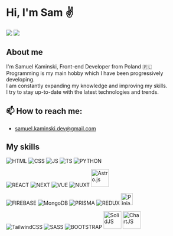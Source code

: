 # Hi, I'm Sam ✌️

[<img src="https://img.shields.io/badge/website-000000?style=for-the-badge&logo=About.me&logoColor=white" />](https://www.samuelkaminski.dev)
[<img src="https://img.shields.io/badge/LinkedIn-0077B5?style=for-the-badge&logo=linkedin&logoColor=white" />](https://www.linkedin.com/in/sam-kmn/)

## About me
I'm Samuel Kaminski, Front-end Developer from Poland 🇵🇱  
Programming is my main hobby which I have been progressively developing.   
I am constantly expanding my knowledge and improving my skills.  
I try to stay up-to-date with the latest technologies and trends.

## 📫 How to reach me: 
* samuel.kaminski.dev@gmail.com

## My skills
![HTML](https://img.icons8.com/color/48/000000/html-5--v1.png)
![CSS](https://img.icons8.com/color/48/000000/css3.png)
![JS](https://img.icons8.com/color/48/000000/javascript--v1.png)
![TS](https://img.icons8.com/color/48/000000/typescript.png)
![PYTHON](https://img.icons8.com/color/48/000000/python.png)

![REACT](https://img.icons8.com/plasticine/48/000000/react.png)
![NEXT](https://img.icons8.com/fluency-systems-regular/48/FFFFFF/nextjs.png)
![VUE](https://img.icons8.com/color/48/000000/vue-js.png)
![NUXT](https://img.icons8.com/?size=48&id=nvrsJYs7j9Vb&format=png)
<img alt="Astro.js" width=48 src="https://astro.js.org/astro.png" />

![FIREBASE](https://img.icons8.com/color/48/000000/firebase.png)
![MongoDB](https://img.icons8.com/color/48/000000/mongodb.png)
![PRISMA](https://img.icons8.com/ios/50/FFFFFF/prisma-orm.png)
![REDUX](https://img.icons8.com/color/48/000000/redux.png)
<img alt="Pinia" width=32 src="https://pinia.vuejs.org/logo.svg" />

![TailwindCSS](https://img.icons8.com/color/48/null/tailwindcss.png)
![SASS](https://img.icons8.com/color/48/000000/sass-avatar.png)
![BOOTSTRAP](https://img.icons8.com/color/48/000000/bootstrap.png)
<img alt="SolidJS" width=48 src="https://avatars.githubusercontent.com/u/79226042?s=280&v=4" />
<img alt="ChartJS" width=48 src="https://www.chartjs.org/img/chartjs-logo.svg" />
<!-- ![WORDPRESS](https://img.icons8.com/color/48/null/wordpress.png) -->

